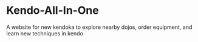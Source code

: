 # Kendo-All-In-One
A website for new kendoka to explore nearby dojos, order equipment, and learn new techniques in kendo
